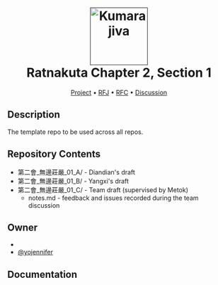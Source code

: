 <h1 align="center">
  <a href=""><img src="https://avatars.githubusercontent.com/u/113319833?s=400&u=92aa22ef97dfb673e5dd10928476a26e9f7610b7&v=4" alt="Kumarajiva" width="130"></a>
  <br>
  Ratnakuta Chapter 2, Section 1
  <br>
</h1>

<p align="center">
  <a href="https://github.com/orgs/The-Kumarajiva-Project/projects/7/views/1">Project</a> •
  <a href="">RFJ</a> •
  <a href="">RFC</a> •
  <a href="">Discussion</a>

</p>


## Description

The template repo to be used across all repos.

## Repository Contents

- 第二會_無邊莊嚴_01_A/ - Diandian's draft
- 第二會_無邊莊嚴_01_B/ - Yangxi's draft
- 第二會_無邊莊嚴_01_C/ - Team draft (supervised by Metok)
  - notes.md - feedback and issues recorded during the team discussion



## Owner

- [](https://github.com/)
- [@yojennifer](https://github.com/yojennifer)

## Documentation



